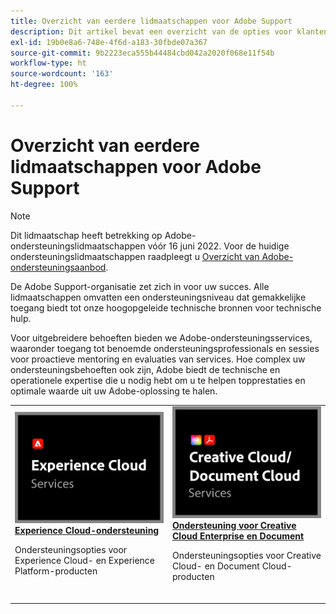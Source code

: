```yaml
---
title: Overzicht van eerdere lidmaatschappen voor Adobe Support
description: Dit artikel bevat een overzicht van de opties voor klantenondersteuning voor Adobe Experience Cloud, Adobe Document Cloud en Adobe Creative Cloud.
exl-id: 19b0e8a6-748e-4f6d-a183-30fbde07a367
source-git-commit: 9b2223eca555b44484cbd042a2020f068e11f54b
workflow-type: ht
source-wordcount: '163'
ht-degree: 100%

---
```


# Overzicht van eerdere lidmaatschappen voor Adobe Support

>[!NOTE]
>
>Dit lidmaatschap heeft betrekking op Adobe-ondersteuningslidmaatschappen vóór 16 juni 2022. Voor de huidige ondersteuningslidmaatschappen raadpleegt u [Overzicht van Adobe-ondersteuningsaanbod](overview.md).

De Adobe Support-organisatie zet zich in voor uw succes. Alle lidmaatschappen omvatten een ondersteuningsniveau dat gemakkelijke toegang biedt tot onze hoogopgeleide technische bronnen voor technische hulp.

Voor uitgebreidere behoeften bieden we Adobe-ondersteuningsservices, waaronder toegang tot benoemde ondersteuningsprofessionals en sessies voor proactieve mentoring en evaluaties van services. Hoe complex uw ondersteuningsbehoeften ook zijn, Adobe biedt de technische en operationele expertise die u nodig hebt om u te helpen topprestaties en optimale waarde uit uw Adobe-oplossing te halen.

<table style="table-layout:fixed">
<tr>
  <td>
    <a href="dx-overview.md">
    <img alt="DX-ondersteuning" src="assets/ECthumbnail.png"/>
    </a>
    <div>
    <a href="dx-overview.md"><strong>Experience Cloud-ondersteuning</strong></a>
    </div>
    <p>Ondersteuningsopties voor Experience Cloud- en Experience Platform-producten</p>
    <br>
  </td>
  <td>
    <a href="dme-overview.md">
      <img alt="Bedrijven" src="assets/CCDCThumbnail.png">
    </a>
    <div>
    <a href="dme-overview.md"><strong>Ondersteuning voor Creative Cloud Enterprise en Document</strong></a>
    </div>
    <p>Ondersteuningsopties voor Creative Cloud- en Document Cloud-producten</p>
    <br>
  </td>
</tr>
</table>

